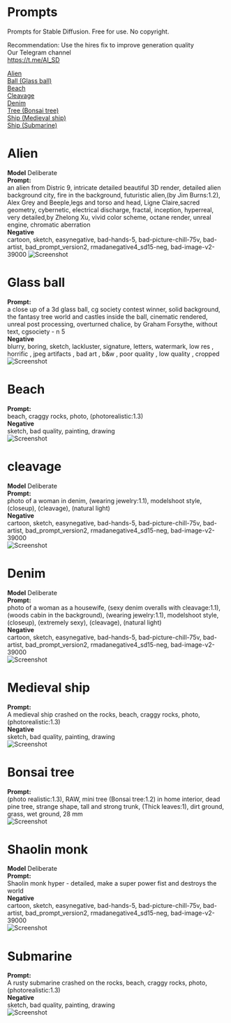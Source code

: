 # Prompts
Prompts for Stable Diffusion. Free for use. No copyright.

Recommendation: Use the hires fix to improve generation quality<br />
Our Telegram channel <br />
https://t.me/AI_SD

[Alien](#alien)<br />
[Ball (Glass ball)](#glass-ball)<br />
[Beach](#beach)<br />
[Cleavage](#cleavage)<br />
[Denim](#denim)<br />
[Tree (Bonsai tree)](#bonsai-tree)<br />
[Ship (Medieval ship)](#medieval-ship)<br />
[Ship (Submarine)](#submarine)<br />

# Alien
**Model** Deliberate <br />
**Prompt:** <br />
an alien from Distric 9, intricate detailed beautiful 3D render, detailed alien background city, fire in the background, futuristic alien,(by Jim Burns:1.2), Alex Grey and Beeple,legs and torso and head, Ligne Claire,sacred geometry, cybernetic, electrical discharge, fractal, inception, hyperreal, very detailed,by Zhelong Xu, vivid color scheme, octane render, unreal engine, chromatic aberration <br />
**Negative** <br />
cartoon, sketch, easynegative, bad-hands-5, bad-picture-chill-75v, bad-artist, bad_prompt_version2, rmadanegative4_sd15-neg, bad-image-v2-39000
![Screenshot](/images/00035-35796683.png)<br />

# Glass ball 
**Prompt:** <br />
a close up of a 3d glass ball, cg society contest winner, solid background, the fantasy tree world and castles inside the ball,  cinematic rendered, unreal post processing, overturned chalice, by Graham Forsythe, without text, cgsociety - n 5 <br />
**Negative** <br />
blurry, boring, sketch, lackluster, signature, letters, watermark, low res , horrific , jpeg artifacts , bad art , b&w , poor quality , low quality , cropped<br />
![Screenshot](/images/00043-327955362.png)<br />

# Beach
**Prompt:** <br />
beach, craggy rocks, photo, (photorealistic:1.3)<br />
**Negative** <br />
sketch, bad quality, painting, drawing<br />
![Screenshot](/images/00064-642115850.png)<br />

# cleavage
**Model** Deliberate <br />
**Prompt:** <br />
photo of a woman in denim, (wearing jewelry:1.1), modelshoot style, (closeup), (cleavage), (natural light)<br />
**Negative** <br />
cartoon, sketch, easynegative, bad-hands-5, bad-picture-chill-75v, bad-artist, bad_prompt_version2, rmadanegative4_sd15-neg, bad-image-v2-39000<br />
![Screenshot](/images/00043-2178528683.png)<br />

# Denim
**Model** Deliberate <br />
**Prompt:** <br />
photo of a woman as a housewife, (sexy denim overalls with cleavage:1.1), (woods cabin in the background), (wearing jewelry:1.1), modelshoot style, (closeup), (extremely sexy), (cleavage), (natural light)<br />
**Negative** <br />
cartoon, sketch, easynegative, bad-hands-5, bad-picture-chill-75v, bad-artist, bad_prompt_version2, rmadanegative4_sd15-neg, bad-image-v2-39000<br />
![Screenshot](/images/00038-398281832.png)<br />

# Medieval ship
**Prompt:** <br />
A medieval ship crashed on the rocks, beach, craggy rocks, photo, (photorealistic:1.3)<br />
**Negative** <br />
sketch, bad quality, painting, drawing<br />
![Screenshot](/images/00086-1288942104.png)<br />

# Bonsai tree
**Prompt:** <br />
(photo realistic:1.3), RAW, mini tree (Bonsai tree:1.2) in home interior, dead pine tree, strange shape, tall and strong trunk, (Thick leaves:1), dirt ground, grass, wet ground, 28 mm<br />
![Screenshot](/images/00062-1523545754.png)<br />

# Shaolin monk
**Model** Deliberate <br />
**Prompt:** <br />
Shaolin monk hyper - detailed, make a super power fist and destroys the world<br />
**Negative** <br />
cartoon, sketch, easynegative, bad-hands-5, bad-picture-chill-75v, bad-artist, bad_prompt_version2, rmadanegative4_sd15-neg, bad-image-v2-39000<br />
![Screenshot](/images/00046-4245823747.png)<br />

# Submarine 
**Prompt:** <br />
A rusty submarine crashed on the rocks, beach, craggy rocks, photo, (photorealistic:1.3)<br />
**Negative** <br />
sketch, bad quality, painting, drawing<br />
![Screenshot](/images/00084-2233911506.png)<br />